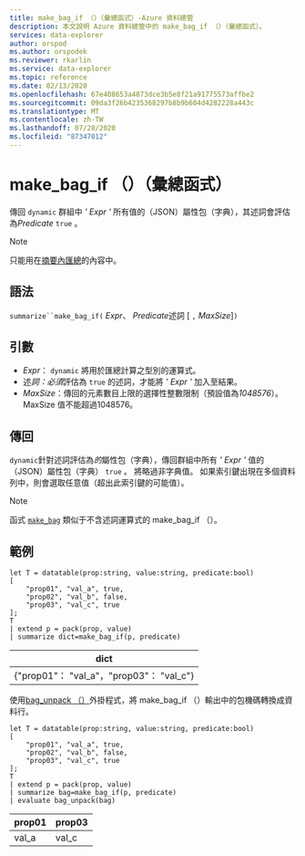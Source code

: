 ```yaml
---
title: make_bag_if （）（彙總函式）-Azure 資料總管
description: 本文說明 Azure 資料總管中的 make_bag_if （）（彙總函式）。
services: data-explorer
author: orspod
ms.author: orspodek
ms.reviewer: rkarlin
ms.service: data-explorer
ms.topic: reference
ms.date: 02/13/2020
ms.openlocfilehash: 67e408653a4873dce3b5e8f21a91775573affbe2
ms.sourcegitcommit: 09da3f26b4235368297b8b9b604d4282228a443c
ms.translationtype: MT
ms.contentlocale: zh-TW
ms.lasthandoff: 07/28/2020
ms.locfileid: "87347012"
---
```

# <a name="make_bag_if-aggregation-function"></a>make_bag_if （）（彙總函式）

傳回 `dynamic` 群組中 *' Expr '* 所有值的（JSON）屬性包（字典），其述詞會評估為*Predicate* `true` 。

> [!NOTE]
> 只能用在[摘要內匯總](summarizeoperator.md)的內容中。

## <a name="syntax"></a>語法

`summarize``make_bag_if(` *Expr*、 *Predicate*述詞 [ `,` *MaxSize*]`)`

## <a name="arguments"></a>引數

* *Expr*： `dynamic` 將用於匯總計算之型別的運算式。
* 述*詞：必須*評估為 `true` 的述詞，才能將 *' Expr '* 加入至結果。
* *MaxSize*：傳回的元素數目上限的選擇性整數限制（預設值為*1048576*）。 MaxSize 值不能超過1048576。

## <a name="returns"></a>傳回

`dynamic`針對述詞評估為*的*屬性包（字典），傳回群組中所有 *' Expr '* 值的（JSON）屬性包（字典） `true` 。
將略過非字典值。
如果索引鍵出現在多個資料列中，則會選取任意值（超出此索引鍵的可能值）。

> [!NOTE]
> 函式 [`make_bag`](./make-bag-aggfunction.md) 類似于不含述詞運算式的 make_bag_if （）。

## <a name="examples"></a>範例

```kusto
let T = datatable(prop:string, value:string, predicate:bool)
[
    "prop01", "val_a", true,
    "prop02", "val_b", false,
    "prop03", "val_c", true
];
T
| extend p = pack(prop, value)
| summarize dict=make_bag_if(p, predicate)

```

|dict|
|----|
|{"prop01"： "val_a"，"prop03"： "val_c"} |

使用[bag_unpack （）](bag-unpackplugin.md)外掛程式，將 make_bag_if （）輸出中的包機碼轉換成資料行。 

```kusto
let T = datatable(prop:string, value:string, predicate:bool)
[
    "prop01", "val_a", true,
    "prop02", "val_b", false,
    "prop03", "val_c", true
];
T
| extend p = pack(prop, value)
| summarize bag=make_bag_if(p, predicate)
| evaluate bag_unpack(bag)

```

|prop01|prop03|
|---|---|
|val_a|val_c|
